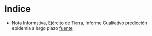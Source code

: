 # Indice
* Nota Informativa, Ejército de Tierra, Informe Cualitativo predicción epidemia a largo plazo [fuente](https://www.lagacetadesalamanca.es/binrepository/1588926572440_1-1707340_20200509121515.pdf)

